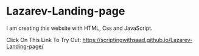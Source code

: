 # Lazarev-Landing-page
I am creating this website with HTML, Css and JavaScript.

Click On This Link To Try Out:
https://scriptingwithsaad.github.io/Lazarev-Landing-page/
